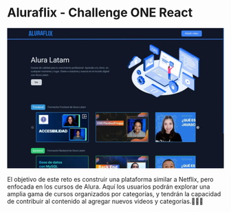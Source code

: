 # Aluraflix - Challenge ONE React

![](./public/desktop.webp)

El objetivo de este reto es construir una plataforma similar a Netflix, pero enfocada en los cursos de Alura. Aquí los usuarios podrán explorar una amplia gama de cursos organizados por categorías, y tendrán la capacidad de contribuir al contenido al agregar nuevos videos y categorías.👨🏻‍🏫